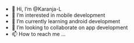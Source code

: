 - 👋 Hi, I’m @Karanja-L
- 👀 I’m interested in mobile development
- 🌱 I’m currently learning android development
- 💞️ I’m looking to collaborate on app development
- 📫 How to reach me ...

<!---
Karanja-L/Karanja-L is a ✨ special ✨ repository because its `README.md` (this file) appears on your GitHub profile.
You can click the Preview link to take a look at your changes.
--->
